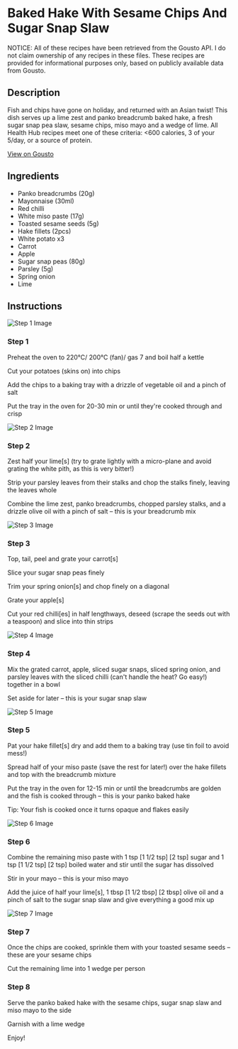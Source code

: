# Baked Hake With Sesame Chips And Sugar Snap Slaw

NOTICE: All of these recipes have been retrieved from the Gousto API. I do not claim ownership of any recipes in these files. These recipes are provided for informational purposes only, based on publicly available data from Gousto.

## Description

Fish and chips have gone on holiday, and returned with an Asian twist! This dish serves up a lime zest and panko breadcrumb baked hake, a fresh sugar snap pea slaw, sesame chips, miso mayo and a wedge of lime. All Health Hub recipes meet one of these criteria: <600 calories, 3 of your 5/day, or a source of protein.

[View on Gousto](https://www.gousto.co.uk/recipes/cookbook/baked-hake-with-sesame-chips-and-sugar-snap-slaw)

## Ingredients

- Panko breadcrumbs (20g)
- Mayonnaise (30ml)
- Red chilli
- White miso paste (17g)
- Toasted sesame seeds (5g)
- Hake fillets (2pcs)
- White potato x3
- Carrot
- Apple
- Sugar snap peas (80g)
- Parsley (5g)
- Spring onion
- Lime

## Instructions

![Step 1 Image](https://production-media.gousto.co.uk/cms/recipe-step-image/Step-1-1726569520530-x200.jpg)

### Step 1

Preheat the oven to 220°C/ 200°C (fan)/ gas 7 and boil half a kettle

Cut your potatoes (skins on) into chips

Add the chips to a baking tray with a drizzle of vegetable oil and a pinch of salt

Put the tray in the oven for 20-30 min or until they're cooked through and crisp

![Step 2 Image](https://production-media.gousto.co.uk/cms/recipe-step-image/Step-2-1726569523861-x200.jpg)

### Step 2

Zest half your lime[s] (try to grate lightly with a micro-plane and avoid grating the white pith, as this is very bitter!)

Strip your parsley leaves from their stalks and chop the stalks finely, leaving the leaves whole

Combine the lime zest, panko breadcrumbs, chopped parsley stalks, and a drizzle olive oil with a pinch of salt – this is your breadcrumb mix

![Step 3 Image](https://production-media.gousto.co.uk/cms/recipe-step-image/Step-3-1726569527416-x200.jpg)

### Step 3

Top, tail, peel and grate your carrot[s]

Slice your sugar snap peas finely

Trim your spring onion[s] and chop finely on a diagonal

Grate your apple[s]

Cut your red chilli[es] in half lengthways, deseed (scrape the seeds out with a teaspoon) and slice into thin strips

![Step 4 Image](https://production-media.gousto.co.uk/cms/recipe-step-image/Step-4-1726569531301-x200.jpg)

### Step 4

Mix the grated carrot, apple, sliced sugar snaps, sliced spring onion, and parsley leaves with the sliced chilli (can't handle the heat? Go easy!) together in a bowl

Set aside for later – this is your sugar snap slaw

![Step 5 Image](https://production-media.gousto.co.uk/cms/recipe-step-image/Step-5-1726569535007-x200.jpg)

### Step 5

Pat your hake fillet[s] dry and add them to a baking tray (use tin foil to avoid mess!)

Spread half of your miso paste (save the rest for later!) over the hake fillets and top with the breadcrumb mixture

Put the tray in the oven for 12-15 min or until the breadcrumbs are golden and the fish is cooked through – this is your panko baked hake

Tip: Your fish is cooked once it turns opaque and flakes easily

![Step 6 Image](https://production-media.gousto.co.uk/cms/recipe-step-image/Step-6-1726569539076-x200.jpg)

### Step 6

Combine the remaining miso paste with 1 tsp <span class="text-purple">[1 1/2 tsp]</span> <span class="text-danger">[2 tsp]</span> sugar and 1 tsp <span class="text-purple">[1 1/2 tsp]</span> <span class="text-danger">[2 tsp]</span> boiled water and stir until the sugar has dissolved

Stir in your mayo – this is your miso mayo

Add the juice of half your lime[s], 1 tbsp <span class="text-purple">[1 1/2 tbsp]</span> <span class="text-danger">[2 tbsp]</span> olive oil and a pinch of salt to the sugar snap slaw and give everything a good mix up

![Step 7 Image](https://production-media.gousto.co.uk/cms/recipe-step-image/Step-7-1726569542589-x200.jpg)

### Step 7

Once the chips are cooked, sprinkle them with your toasted sesame seeds – these are your sesame chips

Cut the remaining lime into 1 wedge per person

### Step 8

Serve the panko baked hake with the sesame chips, sugar snap slaw and miso mayo to the side

Garnish with a lime wedge

Enjoy!

